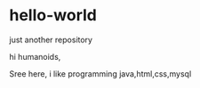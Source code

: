 # hello-world
just another repository

hi humanoids,

Sree here, i like programming java,html,css,mysql

